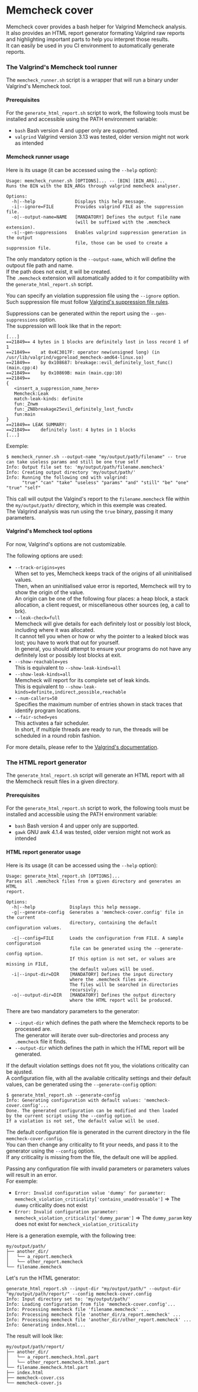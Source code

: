 # Memcheck cover

Memcheck cover provides a bash helper for Valgrind Memcheck analysis.\
It also provides an HTML report generator formating Valgrind raw reports and highlighting important parts to help you interpret those results.\
It can easily be used in you CI environment to automatically generate reports.

### The Valgrind's Memcheck tool runner

The `memcheck_runner.sh` script is a wrapper that will run a binary under Valgrind's Memcheck tool.

#### Prerequisites

For the `generate_html_report.sh` script to work, the following tools must be installed and accessible using the PATH environment variable:
  - `bash` Bash version 4 and upper only are supported.
  - `valgrind` Valgrind version 3.13 was tested, older version might not work as intended

#### Memcheck runner usage

Here is its usage (it can be accessed using the `--help` option):
```
Usage: memcheck_runner.sh [OPTIONS]... -- [BIN] [BIN_ARG]...
Runs the BIN with the BIN_ARGs through valgrind memcheck analyser.

Options:
  -h|--help               Displays this help message.
  -i|--ignore=FILE        Provides valgrind FILE as the suppression file.
  -o|--output-name=NAME   [MANDATORY] Defines the output file name
                          (will be suffixed with the .memcheck extension).
  -s|--gen-suppressions   Enables valgrind suppression generation in the output
                          file, those can be used to create a suppression file.
```

The only mandatory option is the `--output-name`, which will define the outpout file path and name.\
If the path does not exist, it will be created.\
The `.memcheck` extension will automatically added to it for compatibility with the `generate_html_report.sh` script.

You can specify an violation suppression file using the `--ignore` option.\
Such suppression file must follow [Valgrind's suppression file rules](https://valgrind.org/docs/manual/mc-manual.html#mc-manual.suppfiles).

Suppressions can be generated within the report using the `--gen-suppressions` option.\
The suppression will look like that in the report:
```
[...]
==21849== 4 bytes in 1 blocks are definitely lost in loss record 1 of 1
==21849==    at 0x4C3017F: operator new(unsigned long) (in /usr/lib/valgrind/vgpreload_memcheck-amd64-linux.so)
==21849==    by 0x108687: breakage::evil_definitely_lost_func() (main.cpp:4)
==21849==    by 0x10869B: main (main.cpp:10)
==21849==
{
   <insert_a_suppression_name_here>
   Memcheck:Leak
   match-leak-kinds: definite
   fun:_Znwm
   fun:_ZN8breakage25evil_definitely_lost_funcEv
   fun:main
}
==21849== LEAK SUMMARY:
==21849==    definitely lost: 4 bytes in 1 blocks
[...]
```

Exemple:
```shell
$ memcheck_runner.sh --output-name "my/output/path/filename" -- true can take useless params and still be one true self
Info: Output file set to: 'my/output/path/filename.memcheck'
Info: Creating output directory 'my/output/path/'
Info: Running the following cmd with valgrind:
      "true" "can" "take" "useless" "params" "and" "still" "be" "one" "true" "self"
```

This call will output the Valgind's report to the `filename.memcheck` file within the `my/output/path/` directory, which in this exemple was created.\
The Valgrind analysis was run using the `true` binary, passing it many parameters.

#### Valgrind's Memcheck tool options

For now, Valgrind's options are not customizable.

The following options are used:
  - `--track-origins=yes`\
When set to yes, Memcheck keeps track of the origins of all uninitialised values.\
Then, when an uninitialised value error is reported, Memcheck will try to show the origin of the value.\
An origin can be one of the following four places: a heap block, a stack allocation, a client request, or miscellaneous other sources (eg, a call to brk).
  - `--leak-check=full`\
Memcheck will give details for each definitely lost or possibly lost block, including where it was allocated.\
It cannot tell you when or how or why the pointer to a leaked block was lost; you have to work that out for yourself.\
In general, you should attempt to ensure your programs do not have any definitely lost or possibly lost blocks at exit.
  - `--show-reachable=yes`\
This is equivalent to `--show-leak-kinds=all`
  - `--show-leak-kinds=all`\
Memcheck will report for its complete set of leak kinds.\
This is equivalent to `--show-leak-kinds=definite,indirect,possible,reachable`
  - `--num-callers=50`\
Specifies the maximum number of entries shown in stack traces that identify program locations.
  - `--fair-sched=yes`\
This activates a fair scheduler.\
In short, if multiple threads are ready to run, the threads will be scheduled in a round robin fashion.

For more details, please refer to the [Valgrind's documentation](https://valgrind.org/docs/manual/).

### The HTML report generator

The `generate_html_report.sh` script will generate an HTML report with all the Memcheck result files in a given directory.

#### Prerequisites

For the `generate_html_report.sh` script to work, the following tools must be installed and accessible using the PATH environment variable:
  - `bash` Bash version 4 and upper only are supported.
  - `gawk` GNU awk 4.1.4 was tested, older version might not work as intended

#### HTML report generator usage

Here is its usage (it can be accessed using the `--help` option):
```
Usage: generate_html_report.sh [OPTIONS]...
Parses all .memcheck files from a given directory and generates an HTML
report.

Options:
  -h|--help             Displays this help message.
  -g|--generate-config  Generates a 'memcheck-cover.config' file in the current
                        directory, containing the default configuration values.

  -c|--config=FILE      Loads the configuration from FILE. A sample configuration
                        file can be generated using the --generate-config option.
                        If this option is not set, or values are missing in FILE,
                        the default values will be used.
  -i|--input-dir=DIR    [MANDATORY] Defines the input directory
                        where the .memcheck files are.
                        The files will be searched in directories
                        recursivly.
  -o|--output-dir=DIR   [MANDATORY] Defines the output directory
                        where the HTML report will be produced.
```

There are two mandatory parameters to the generator:
  - `--input-dir` which defines the path where the Memcheck reports to be processed are.\
The generator will iterate over sub-directories and process any `.memcheck` file it finds.
  - `--output-dir` which defines the path in which the HTML report will be generated.

If the default violation settings does not fit you, the violations criticality can be ajusted.\
A configuration file, with all the available criticality settings and their default values, can be generated using the `--generate-config` option:
```shell
$ generate_html_report.sh --generate-config
Info: Generating configuration with default values: 'memcheck-cover.config'...
Done. The generated configuration can be modified and then loaded
by the current script using the --config option.
If a violation is not set, the default value will be used.
```
The default configuration file is generated in the current directory in the file `memcheck-cover.config`.\
You can then change any criticality to fit your needs, and pass it to the generator using the `--config` option.\
If any criticality is missing from the file, the default one will be applied.

Passing any configuration file with invalid parameters or parameters values will result in an error.\
For exemple:
  - `Error: Invalid configuration value 'dummy' for parameter: memcheck_violation_criticality['contains_unaddressable']` => The `dummy` criticality does not exist
  - `Error: Invalid configuration parameter: memcheck_violation_criticality['dummy_param']` => The `dummy_param` key does not exist for `memcheck_violation_criticality`

Here is a generation exemple, with the following tree:
```
my/output/path/
├── another_dir/
│   └── a_report.memcheck
│   └── other_report.memcheck
└── filename.memcheck
```

Let's run the HTML generator:
```shell
generate_html_report.sh --input-dir "my/output/path/" --output-dir "my/output/path/report/" --config memcheck-cover.config
Info: Input directory set to: 'my/output/path/'
Info: Loading configuration from file 'memcheck-cover.config'...
Info: Processing memcheck file 'filename.memcheck' ...
Info: Processing memcheck file 'another_dir/a_report.memcheck' ...
Info: Processing memcheck file 'another_dir/other_report.memcheck' ...
Info: Generating index.html...
```

The result will look like:
```
my/output/path/report/
├── another_dir/
│   └── a_report.memcheck.html.part
│   └── other_report.memcheck.html.part
└── filename.memcheck.html.part
├── index.html
├── memcheck-cover.css
└── memcheck-cover.js
```
